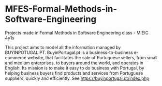 # MFES-Formal-Methods-in-Software-Engineering
Projects made in Formal Methods in Software Engineering class - MIEIC 4y1s 


This project aims to model all the information managed by BUYINPOTUGAL.PT. BuyinPortugal.pt
is a business-to-business e-commerce website, that facilitates the sale of Portuguese sellers, from
small and medium enterprises, to buyers around the world, and operates in English. Its mission is to
make it easy to do business with Portugal, by helping business buyers find products and services from
Portuguese suppliers, quickly and efficiently.
See https://buyinportugal.pt/index.php
